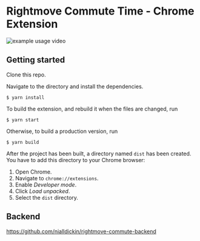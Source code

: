 # Rightmove Commute Time - Chrome Extension


![example usage video](https://j.gifs.com/XLmZ5g.gif)


## Getting started

Clone this repo.

Navigate to the directory and install the dependencies.

```
$ yarn install
```

To build the extension, and rebuild it when the files are changed, run

```
$ yarn start
```

Otherwise, to build a production version, run

```
$ yarn build
```

After the project has been built, a directory named `dist` has been created. You have to add this directory to your Chrome browser:

1. Open Chrome.
2. Navigate to `chrome://extensions`.
3. Enable _Developer mode_.
4. Click _Load unpacked_.
5. Select the `dist` directory.


## Backend

https://github.com/nialldickin/rightmove-commute-backend
